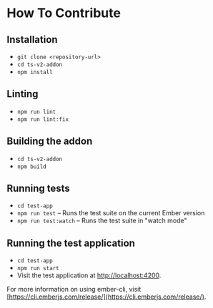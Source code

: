 # How To Contribute

## Installation

- `git clone <repository-url>`
- `cd ts-v2-addon`
- `npm install`

## Linting

- `npm run lint`
- `npm run lint:fix`

## Building the addon

- `cd ts-v2-addon`
- `npm build`

## Running tests

- `cd test-app`
- `npm run test` – Runs the test suite on the current Ember version
- `npm run test:watch` – Runs the test suite in "watch mode"

## Running the test application

- `cd test-app`
- `npm run start`
- Visit the test application at [http://localhost:4200](http://localhost:4200).

For more information on using ember-cli, visit [https://cli.emberjs.com/release/](https://cli.emberjs.com/release/).
